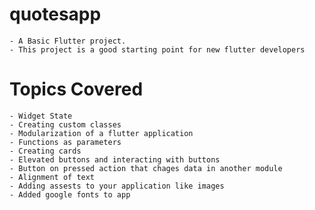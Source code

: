 # quotesapp

    - A Basic Flutter project.
    - This project is a good starting point for new flutter developers

# Topics Covered

    - Widget State
    - Creating custom classes
    - Modularization of a flutter application
    - Functions as parameters
    - Creating cards
    - Elevated buttons and interacting with buttons
    - Button on pressed action that chages data in another module
    - Alignment of text
    - Adding assests to your application like images
    - Added google fonts to app


